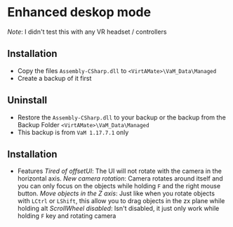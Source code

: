 # Enhanced deskop mode
 *Note*: I didn't test this with any VR headset / controllers
 
## Installation
 * Copy the files `Assembly-CSharp.dll` to `<VirtAMate>\VaM_Data\Managed`
 * Create a backup of it first

## Uninstall
 * Restore the `Assembly-CSharp.dll`  to your backup or the backup from the Backup Folder `<VirtAMate>\VaM_Data\Managed`
 * This backup is from `VaM 1.17.7.1` only
 
## Installation
 * Features
 *Tired of offsetUI*: The UI will not rotate with the camera in the horizontal axis.
 *New camera rotation*: Camera rotates around itself and you can only focus on the objects while holding `F` and the right mouse button.
 *Move objects in the Z axis*: Just like when you rotate objects with `LCtrl` or `LShift`, this allow you to drag objects in the zx plane while holding alt
 *ScrollWheel disabled*: Isn't disabled, it just only work while holding `F` key and rotating camera